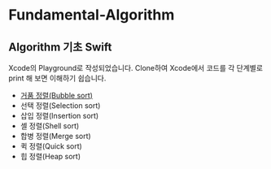 # Fundamental-Algorithm

## Algorithm 기초 Swift
Xcode의 Playground로 작성되었습니다. Clone하여 Xcode에서 코드를 각 단계별로 print 해 보면 이해하기 쉽습니다.
* [거품 정렬(Bubble sort)](https://github.com/hyeonmin-yoo/Algorithm/tree/master/Algorithm/BubbleSort.playground)
* 선택 정렬(Selection sort)
* 삽입 정렬(Insertion sort)
* 셸 정렬(Shell sort)
* 합병 정렬(Merge sort)
* 퀵 정렬(Quick sort)
* 힙 정렬(Heap sort)
